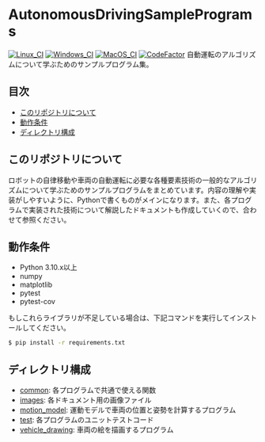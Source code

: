 # AutonomousDrivingSamplePrograms
[![Linux_CI](https://github.com/ShisatoYano/AutonomousDrivingSamplePrograms/actions/workflows/Linux_CI.yml/badge.svg)](https://github.com/ShisatoYano/AutonomousDrivingSamplePrograms/actions/workflows/Linux_CI.yml) [![Windows_CI](https://github.com/ShisatoYano/AutonomousDrivingSamplePrograms/actions/workflows/Windows_CI.yml/badge.svg)](https://github.com/ShisatoYano/AutonomousDrivingSamplePrograms/actions/workflows/Windows_CI.yml) [![MacOS_CI](https://github.com/ShisatoYano/AutonomousDrivingSamplePrograms/actions/workflows/MacOS_CI.yml/badge.svg)](https://github.com/ShisatoYano/AutonomousDrivingSamplePrograms/actions/workflows/MacOS_CI.yml) [![CodeFactor](https://www.codefactor.io/repository/github/shisatoyano/autonomousdrivingsampleprograms/badge)](https://www.codefactor.io/repository/github/shisatoyano/autonomousdrivingsampleprograms)
自動運転のアルゴリズムについて学ぶためのサンプルプログラム集。  

## 目次
* [このリポジトリについて](#このリポジトリについて)
* [動作条件](#動作条件)
* [ディレクトリ構成](#ディレクトリ構成)

## このリポジトリについて
ロボットの自律移動や車両の自動運転に必要な各種要素技術の一般的なアルゴリズムについて学ぶためのサンプルプログラムをまとめています。内容の理解や実装がしやすいように、Pythonで書くものがメインになります。また、各プログラムで実装された技術について解説したドキュメントも作成していくので、合わせて参照ください。  

## 動作条件
* Python 3.10.x以上
* numpy
* matplotlib
* pytest
* pytest-cov

もしこれらライブラリが不足している場合は、下記コマンドを実行してインストールしてください。  
```bash
$ pip install -r requirements.txt
```

## ディレクトリ構成
* [common](/common/common.md): 各プログラムで共通で使える関数
* [images](/images/): 各ドキュメント用の画像ファイル
* [motion_model](/motion_model/motion_model.md): 運動モデルで車両の位置と姿勢を計算するプログラム
* [test](/test/test.md): 各プログラムのユニットテストコード
* [vehicle_drawing](/vehicle_drawing/vehicle_drawing.md): 車両の絵を描画するプログラム
